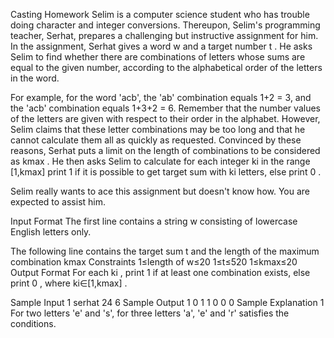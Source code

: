 Casting Homework
Selim is a computer science student who has trouble doing character and integer conversions. Thereupon, Selim's programming teacher, Serhat, prepares a challenging but instructive assignment for him. In the assignment, Serhat gives a word w
 and a target number t
. He asks Selim to find whether there are combinations of letters whose sums are equal to the given number, according to the alphabetical order of the letters in the word.

For example, for the word 'acb', the 'ab' combination equals 1+2 = 3, and the 'acb' combination equals 1+3+2 = 6. Remember that the number values of the letters are given with respect to their order in the alphabet. However, Selim claims that these letter combinations may be too long and that he cannot calculate them all as quickly as requested. Convinced by these reasons, Serhat puts a limit on the length of combinations to be considered as kmax
. He then asks Selim to calculate for each integer ki
 in the range [1,kmax]
 print 1
 if it is possible to get target sum with ki
 letters, else print 0
.

Selim really wants to ace this assignment but doesn't know how. You are expected to assist him.

Input Format
The first line contains a string w
 consisting of lowercase English letters only.

The following line contains the target sum t
 and the length of the maximum combination kmax
Constraints
1≤length of w≤20
1≤t≤520
1≤kmax≤20
Output Format
For each ki
, print 1
 if at least one combination exists, else print 0
, where ki∈[1,kmax]
.

Sample Input 1
serhat
24 6
Sample Output 1
 0 1 1 0 0 0 
Sample Explanation 1
For two letters 'e' and 's', for three letters 'a', 'e' and 'r' satisfies the conditions.